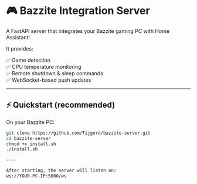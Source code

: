 # 🎮 Bazzite Integration Server

A FastAPI server that integrates your Bazzite gaming PC with Home Assistant!

It provides:

✅ Game detection  
✅ CPU temperature monitoring  
✅ Remote shutdown & sleep commands  
✅ WebSocket-based push updates

---

## ⚡️ Quickstart (recommended)

On your Bazzite PC:

```bash
git clone https://github.com/Tijgerd/bazzite-server.git
cd bazzite-server
chmod +x install.sh
./install.sh

----

After starting, the server will listen on:
ws://YOUR-PC-IP:5000/ws
